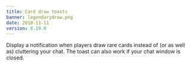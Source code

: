 ```yaml
---
title: Card draw toasts
banner: legendarydraw.png
date: 2018-11-11
version: 0.19.0
---
```


Display a notification when players draw rare cards instead of (or as well as) cluttering your chat. The toast can also work if your chat window is closed.
